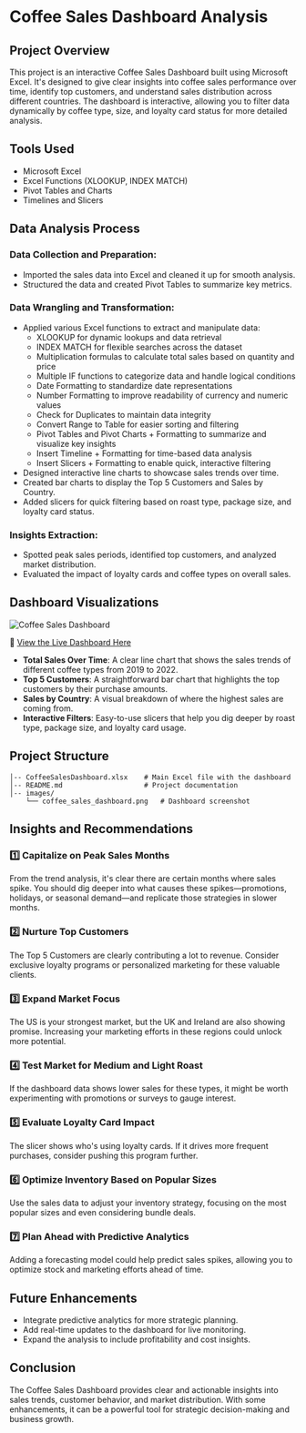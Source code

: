 # Coffee Sales Dashboard Analysis

## Project Overview

This project is an interactive Coffee Sales Dashboard built using Microsoft Excel. It's designed to give clear insights into coffee sales performance over time, identify top customers, and understand sales distribution across different countries. The dashboard is interactive, allowing you to filter data dynamically by coffee type, size, and loyalty card status for more detailed analysis.

## Tools Used

- Microsoft Excel
- Excel Functions (XLOOKUP, INDEX MATCH)
- Pivot Tables and Charts
- Timelines and Slicers

## Data Analysis Process

### Data Collection and Preparation:
- Imported the sales data into Excel and cleaned it up for smooth analysis.
- Structured the data and created Pivot Tables to summarize key metrics.

### Data Wrangling and Transformation:
- Applied various Excel functions to extract and manipulate data:
  - XLOOKUP for dynamic lookups and data retrieval
  - INDEX MATCH for flexible searches across the dataset
  - Multiplication formulas to calculate total sales based on quantity and price
  - Multiple IF functions to categorize data and handle logical conditions
  - Date Formatting to standardize date representations
  - Number Formatting to improve readability of currency and numeric values
  - Check for Duplicates to maintain data integrity
  - Convert Range to Table for easier sorting and filtering
  - Pivot Tables and Pivot Charts + Formatting to summarize and visualize key insights
  - Insert Timeline + Formatting for time-based data analysis
  - Insert Slicers + Formatting to enable quick, interactive filtering
- Designed interactive line charts to showcase sales trends over time.
- Created bar charts to display the Top 5 Customers and Sales by Country.
- Added slicers for quick filtering based on roast type, package size, and loyalty card status.

### Insights Extraction:
- Spotted peak sales periods, identified top customers, and analyzed market distribution.
- Evaluated the impact of loyalty cards and coffee types on overall sales.

## Dashboard Visualizations

![Coffee Sales Dashboard](./images/coffee_sales_dashboard.png)

🔗 [View the Live Dashboard Here](#)

- **Total Sales Over Time**: A clear line chart that shows the sales trends of different coffee types from 2019 to 2022.
- **Top 5 Customers**: A straightforward bar chart that highlights the top customers by their purchase amounts.
- **Sales by Country**: A visual breakdown of where the highest sales are coming from.
- **Interactive Filters**: Easy-to-use slicers that help you dig deeper by roast type, package size, and loyalty card usage.

## Project Structure

```
│-- CoffeeSalesDashboard.xlsx    # Main Excel file with the dashboard
│-- README.md                    # Project documentation
│-- images/
    └── coffee_sales_dashboard.png   # Dashboard screenshot
```

## Insights and Recommendations

### 1️⃣ Capitalize on Peak Sales Months
From the trend analysis, it's clear there are certain months where sales spike. You should dig deeper into what causes these spikes—promotions, holidays, or seasonal demand—and replicate those strategies in slower months.

### 2️⃣ Nurture Top Customers
The Top 5 Customers are clearly contributing a lot to revenue. Consider exclusive loyalty programs or personalized marketing for these valuable clients.

### 3️⃣ Expand Market Focus
The US is your strongest market, but the UK and Ireland are also showing promise. Increasing your marketing efforts in these regions could unlock more potential.

### 4️⃣ Test Market for Medium and Light Roast
If the dashboard data shows lower sales for these types, it might be worth experimenting with promotions or surveys to gauge interest.

### 5️⃣ Evaluate Loyalty Card Impact
The slicer shows who's using loyalty cards. If it drives more frequent purchases, consider pushing this program further.

### 6️⃣ Optimize Inventory Based on Popular Sizes
Use the sales data to adjust your inventory strategy, focusing on the most popular sizes and even considering bundle deals.

### 7️⃣ Plan Ahead with Predictive Analytics
Adding a forecasting model could help predict sales spikes, allowing you to optimize stock and marketing efforts ahead of time.

## Future Enhancements

- Integrate predictive analytics for more strategic planning.
- Add real-time updates to the dashboard for live monitoring.
- Expand the analysis to include profitability and cost insights.

## Conclusion

The Coffee Sales Dashboard provides clear and actionable insights into sales trends, customer behavior, and market distribution. With some enhancements, it can be a powerful tool for strategic decision-making and business growth.

<!-- Don't forget to add the actual link to your dashboard once it's hosted online -->
